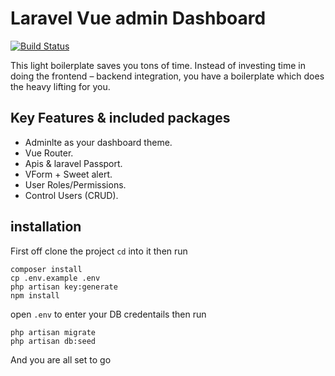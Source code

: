 # Laravel Vue admin Dashboard
[![Build Status](https://travis-ci.org/MagedAhmad/Larave-Vue-Dashboard.svg?branch=master)](https://travis-ci.org/MagedAhmad/Larave-Vue-Dashboard)

This light boilerplate saves you tons of time. Instead of investing time in doing the frontend – backend integration, you have a boilerplate which does the heavy lifting for you. 

## Key Features & included packages

- Adminlte as your dashboard theme.
- Vue Router.
- Apis & laravel Passport.
- VForm + Sweet alert.
- User Roles/Permissions.
- Control Users (CRUD).

## installation 

First off clone the project `cd` into it then run
```
composer install
cp .env.example .env
php artisan key:generate
npm install
```
open `.env` to enter your DB credentails then run 
```
php artisan migrate
php artisan db:seed
```

And you are all set to go 
